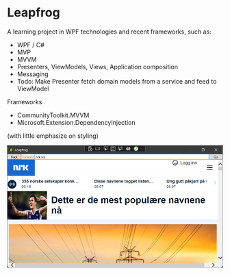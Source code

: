 # Leapfrog

A learning project in WPF technologies and recent frameworks, such as:

- WPF / C#
- MVP
- MVVM
- Presenters, ViewModels, Views, Application composition
- Messaging
- Todo: Make Presenter fetch domain models from a service and feed to ViewModel

Frameworks
- CommunityToolkit.MVVM
- Microsoft.Extension.DependencyInjection

(with little emphasize on styling)

![GitHub Logo](/leapfrog.png)
